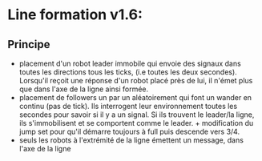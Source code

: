 # Line formation v1.6:
## Principe
* placement d'un robot leader immobile qui envoie des signaux dans toutes les directions tous les ticks, (i.e toutes les deux secondes). Lorsqu'il reçoit une réponse d'un robot placé près de lui, il n'émet plus que dans l'axe de la ligne ainsi formée.
* placement de followers un par un aléatoirement qui font un wander en continu (pas de tick). Ils interrogent leur environnement toutes les secondes pour savoir si il y a un signal. Si ils trouvent le leader/la ligne, ils s'immobilisent et se comportent comme le leader. + modification du jump set pour qu'il démarre toujours à full puis descende vers 3/4.
* seuls les robots à l'extrémité de la ligne émettent un message, dans l'axe de la ligne
